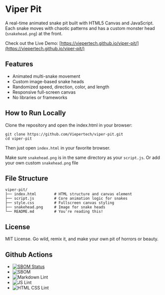 # Viper Pit

A real-time animated snake pit built with HTML5 Canvas and JavaScript. Each snake moves with chaotic patterns and has a custom monster head (`snakehead.png`) at the front.

Check out the Live Demo: [https://viepertech.github.io/viper-pit/](https://viepertech.github.io/viper-pit/)

## Features

- Animated multi-snake movement
- Custom image-based snake heads
- Randomized speed, direction, color, and length
- Responsive full-screen canvas
- No libraries or frameworks

## How to Run Locally
Clone the repository and open the index.html in your browser:

```
git clone https://github.com/Viepertech/viper-pit.git
cd viper-pit
```

Then just open `index.html` in your favorite browser.

Make sure `snakehead.png` is in the same directory as your `script.js`. Or add your own custom `snakehead.png` file

## File Structure

```
viper-pit/
├── index.html        # HTML structure and canvas element
├── script.js         # Core animation logic for snakes
├── style.css         # Fullscreen canvas styling
├── snakehead.png     # Image for snake heads
└── README.md         # You're reading this!
```

## License

MIT License. Go wild, remix it, and make your own pit of horrors or beauty.

## Github Actions
* [![SBOM Status](https://img.shields.io/badge/SBOM-Generated-brightgreen)](https://github.com/Viepertech/viper-pit/actions)
* ![SBOM](https://github.com/Viepertech/viper-pit/actions/workflows/sbom.yml/badge.svg)
* ![Markdown Lint](https://github.com/Viepertech/viper-pit/actions/workflows/lint-markdown.yml/badge.svg)
* ![JS Lint](https://github.com/Viepertech/viper-pit/actions/workflows/lint-js.yml/badge.svg)
* ![HTML CSS Lint](https://github.com/Viepertech/viper-pit/actions/workflows/lint-html-css.yml/badge.svg)
   
